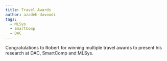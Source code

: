 ```yaml
---
title: Travel Awards
author: azadeh-davoodi
tags:
  - MLSys
  - SmartComp
  - DAC
---
```


Congratulations to Robert for winning multiple travel awards to present his research at DAC, SmartComp and MLSys.
